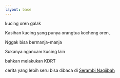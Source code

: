 ```yaml
---
layout: base
---
```

kucing oren galak

Kasihan kucing yang punya orangtua kocheng oren, 

Nggak bisa bermanja-manja

Sukanya ngancam kucing lain

bahkan melakukan KDRT 

cerita yang lebih seru bisa dibaca di [Serambi Naqiibah](https://www.naqiibah.com/2021/10/rumah-di-tengah-hutan-1.html)

